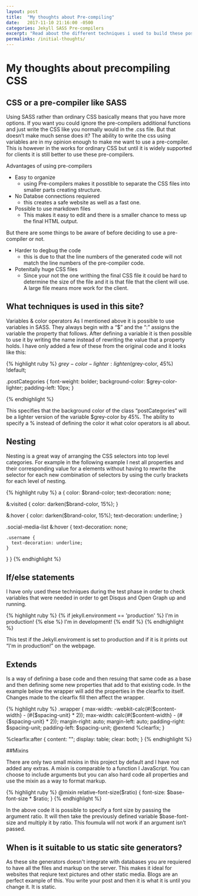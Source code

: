 ```yaml
---
layout: post
title:  "My thoughts about Pre-compiling"
date:   2017-11-10 21:16:00 -0500
categories: Jekyll SASS Pre-compilers
excerpt: "Read about the different techniques i used to build these posts."
permalinks: /initial-thoughts/
---
```

# My thoughts about precompiling CSS

## CSS or a pre-compiler like SASS

Using SASS rather than ordinary CSS basically means that you have more options. If you want you could ignore the pre-compilers additional functions and just write the CSS like you normally would in the .css file. But that doesn’t make much sense does it?
The ability to write the css using variables are in my opinion enough to make me want to use a pre-compiler. This is however in the works for ordinary CSS but until it is widely supported for clients it is still better to use these pre-compilers. 

Advantages of using pre-compilers

- Easy to organize
  - using Pre-compilers makes it posstible to separate the CSS files into smaller parts creating structure.
- No Databse connections requiered
  - this creates a safe website as well as a fast one.
- Possible to use markdown files
  - This makes it easy to edit and there is a smaller chance to mess up the final HTML output.

But there are some things to be aware of before deciding to use a pre-compiler or not.

- Harder to degbug the code
  - this is due to that the line numbers of the generated code will not match the line numbers of the pre-compiler code.
- Potenitally huge CSS files
  - Since your not the one writhing the final CSS file it could be hard to determine the size of the file and it is that file that the client will use. A large file means more work for the client.

## What techniques is used in this site?

Variables & color operators
As I mentioned above it is possible to use variables in SASS. They always begin with a “$” and the “:”  assigns the variable the property that follows. After defining a variable it is then possible to use it by writing the name instead of rewriting the value that a property holds.
I have only added a few of these from the original code and it looks like this:

{% highlight ruby %}
$grey-color-lighter: lighten($grey-color, 45%) !default;

.postCategories {
  font-weight: bolder;
  background-color: $grey-color-lighter;
  padding-left: 10px;
}

{% endhighlight %}

This specifies that the background color of the class “postCategories” will be a lighter version of the variable $grey-color by 45%. The ability to specify a % instead of defining the color it what color operators is all about.

## Nesting

Nesting is a great way of arranging the CSS selectors into top level categories. For example in the following example I nest all properties and their corresponding value for a elements without having to rewrite the selector for each new combination of selectors by using the curly brackets for each level of nesting. 

{% highlight ruby %}
a {
  color: $brand-color;
  text-decoration: none;

  &:visited {
    color: darken($brand-color, 15%);
  }

  &:hover {
    color: darken($brand-color, 15%);
    text-decoration: underline;
  }

  .social-media-list &:hover {
    text-decoration: none;

    .username {
      text-decoration: underline;
    }
  }
}
{% endhighlight %}

## If/else statements

I have only used these techniques during the test phase in order to check variables that were needed in order to get Disqus and Open Graph up and running.

{% highlight ruby %}
{% if jekyll.environment == 'production' %}
  I'm in production!
{% else %} 
  I'm in development!
{% endif %}
{% endhighlight %}

This test if the Jekyll.enviroment is set to production and if it is it prints out “I'm in production!” on the webpage.

## Extends

Is a way of defining a base code and then resuing that same code as a base and then defining some new properties that add to that existing code. In the example below the wrapper will add the properties in the clearfix to itself. Changes made to the clearfix fill then affect the wrapper.

{% highlight ruby %}
.wrapper {
  max-width: -webkit-calc(#{$content-width} - (#{$spacing-unit} * 2));
  max-width:         calc(#{$content-width} - (#{$spacing-unit} * 2));
  margin-right: auto;
  margin-left: auto;
  padding-right: $spacing-unit;
  padding-left: $spacing-unit;
  @extend %clearfix;
}

%clearfix:after {
  content: "";
  display: table;
  clear: both;
}
{% endhighlight %}

##Mixins

There are only two small mixins in this project by default and I have not added any extras. A mixin is comparable to a function I JavaScript. You can choose to include arguments but you can also hard code all properties and use the mixin as a way to format markup.

{% highlight ruby %}
@mixin relative-font-size($ratio) {
  font-size: $base-font-size * $ratio;
}
{% endhighlight %}

In the above code it is possible to specify a font size by passing the argument ratio. It will then take the previously defined variable $base-font-size and multiply it by ratio. This foumula will not work if an argument isn’t passed.

## When is it suitable to us static site generators?

As these site generators doesn't integrate with databases you are requiered to have all the files and markup on the server. This makes it ideal for websites that reqiure text pictures and other static media. Blogs are an perfect example of this. You write your post and then it is what it is until you change it. It is static.